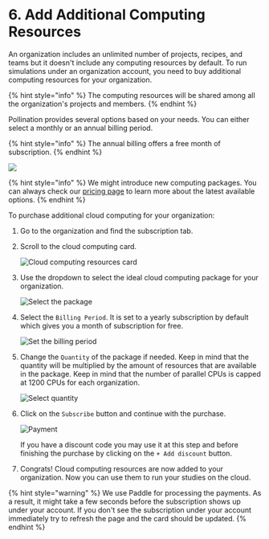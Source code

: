# 6. Add Additional Computing Resources

An organization includes an unlimited number of projects, recipes, and teams but it doesn't include any computing resources by default. To run simulations under an organization account, you need to buy additional computing resources for your organization.

{% hint style="info" %}
The computing resources will be shared among all the organization's projects and members.
{% endhint %}

Pollination provides several options based on your needs. You can either select a monthly or an annual billing period.

{% hint style="info" %}
The annual billing offers a free month of subscription.
{% endhint %}

![](../../.gitbook/assets/cloud\_computing\_updated\_pricing.jpg)

{% hint style="info" %}
We might introduce new computing packages. You can always check our [pricing page](https://www.pollination.cloud/pricing#cloud-computing) to learn more about the latest available options.
{% endhint %}

To purchase additional cloud computing for your organization:

1. Go to the organization and find the subscription tab.
2.  Scroll to the cloud computing card.

    ![Cloud computing resources card](../../.gitbook/assets/organization-setup/buy-org-cloud-compute-1.png)
3.  Use the dropdown to select the ideal cloud computing package for your organization.

    ![Select the package](../../.gitbook/assets/organization-setup/buy-org-cloud-compute-2.png)
4.  Select the `Billing Period`. It is set to a yearly subscription by default which gives you a month of subscription for free.

    ![Set the billing period](../../.gitbook/assets/organization-setup/buy-org-cloud-compute-3.png)
5.  Change the `Quantity` of the package if needed. Keep in mind that the quantity will be multiplied by the amount of resources that are available in the package. Keep in mind that the number of parallel CPUs is capped at 1200 CPUs for each organization.

    ![Select quantity](../../.gitbook/assets/organization-setup/buy-org-cloud-compute-4.png)
6.  Click on the `Subscribe` button and continue with the purchase.

    ![Payment](../../.gitbook/assets/organization-setup/buy-org-cloud-compute-5.png)

    If you have a discount code you may use it at this step and before finishing the purchase by clicking on the `+ Add discount` button.
7. Congrats! Cloud computing resources are now added to your organization. Now you can use them to run your studies on the cloud.

{% hint style="warning" %}
We use Paddle for processing the payments. As a result, it might take a few seconds before the subscription shows up under your account. If you don't see the subscription under your account immediately try to refresh the page and the card should be updated.
{% endhint %}
